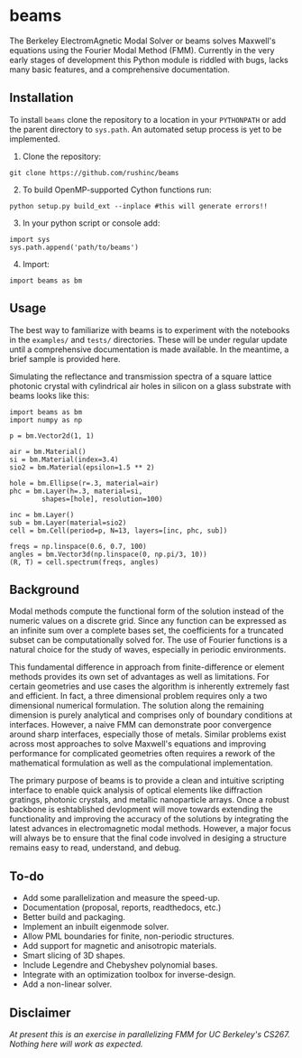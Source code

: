 # beams
The Berkeley ElectromAgnetic Modal Solver or beams solves Maxwell's equations using the Fourier Modal Method (FMM). Currently in the very early stages of development this Python module is riddled with bugs, lacks many basic features, and a comprehensive documentation.

## Installation
To install `beams` clone the repository to a location in your `PYTHONPATH` or add the parent directory to `sys.path`. An automated setup process is yet to be implemented.
1. Clone the repository: 
```
git clone https://github.com/rushinc/beams
```
2. To build OpenMP-supported Cython functions run:
```
python setup.py build_ext --inplace #this will generate errors!!
```
3. In your python script or console add: 
```
import sys
sys.path.append('path/to/beams')
```
4. Import:
```
import beams as bm
```

## Usage
The best way to familiarize with beams is to experiment with the notebooks in the `examples/` and `tests/` directories. These will be under regular update until a comprehensive documentation is made available. In the meantime, a brief sample is provided here.

Simulating the reflectance and transmission spectra of a square lattice photonic crystal with cylindrical air holes in silicon on a glass substrate with beams looks like this:
```
import beams as bm
import numpy as np

p = bm.Vector2d(1, 1)

air = bm.Material()
si = bm.Material(index=3.4)
sio2 = bm.Material(epsilon=1.5 ** 2)

hole = bm.Ellipse(r=.3, material=air)
phc = bm.Layer(h=.3, material=si,
        shapes=[hole], resolution=100)

inc = bm.Layer()
sub = bm.Layer(material=sio2)
cell = bm.Cell(period=p, N=13, layers=[inc, phc, sub])

freqs = np.linspace(0.6, 0.7, 100)
angles = bm.Vector3d(np.linspace(0, np.pi/3, 10))
(R, T) = cell.spectrum(freqs, angles)
```

## Background
Modal methods compute the functional form of the solution instead of the numeric values on a discrete grid. Since any function can be expressed as an infinite sum over a complete bases set, the coefficients for a truncated subset can be computationally solved for. The use of Fourier functions is a natural choice for the study of waves, especially in periodic environments.

This fundamental difference in approach from finite-difference or element methods provides its own set of advantages as well as limitations. For certain geometries and use cases the algorithm is inherently extremely fast and efficient. In fact, a three dimensional problem requires only a two dimensional numerical formulation. The solution along the remaining dimension is purely analytical and comprises only of boundary conditions at interfaces. However, a naive FMM can demonstrate poor convergence around sharp interfaces, especially those of metals. Similar problems exist across most approaches to solve Maxwell's equations and improving performance for complicated geometries often requires a rework of the mathematical formulation as well as the compulational implementation.

The primary purpose of beams is to provide a clean and intuitive scripting interface to enable quick analysis of optical elements like diffraction gratings, photonic crystals, and metallic nanoparticle arrays. Once a robust backbone is eshtablished devlopment will move towards extending the functionality and improving the accuracy of the solutions by integrating the latest advances in electromagnetic modal methods. However, a major focus will always be to ensure that the final code involved in desiging a structure remains easy to read, understand, and debug.

## To-do
- Add some parallelization and measure the speed-up.
- Documentation (proposal, reports, readthedocs, etc.)
- Better build and packaging.
- Implement an inbuilt eigenmode solver.
- Allow PML boundaries for finite, non-periodic structures.
- Add support for magnetic and anisotropic materials.
- Smart slicing of 3D shapes.
- Include Legendre and Chebyshev polynomial bases.
- Integrate with an optimization toolbox for inverse-design.
- Add a non-linear solver.

## Disclaimer
*At present this is an exercise in parallelizing FMM for UC Berkeley's CS267. Nothing here will work as expected.*
